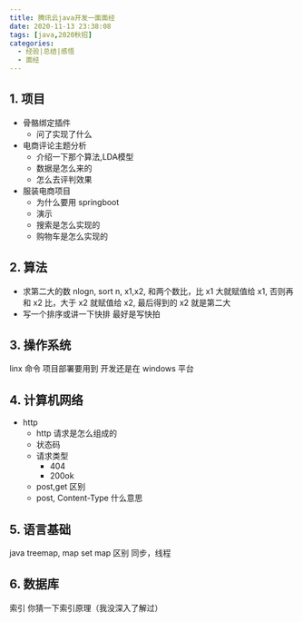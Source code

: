 ```yaml
---
title: 腾讯云java开发一面面经
date: 2020-11-13 23:38:08
tags: [java,2020秋招]
categories:
  - 经验|总结|感悟
  - 面经
---
```


## 1. 项目

- 骨骼绑定插件
  - 问了实现了什么
- 电商评论主题分析
  - 介绍一下那个算法,LDA模型
  - 数据是怎么来的
  - 怎么去评判效果
- 服装电商项目
  - 为什么要用 springboot
  - 演示
  - 搜索是怎么实现的
  - 购物车是怎么实现的

## 2. 算法

- 求第二大的数
  nlogn, sort
  n, x1,x2, 和两个数比，比 x1 大就赋值给 x1, 否则再和 x2 比，大于 x2 就赋值给 x2, 最后得到的 x2 就是第二大
- 写一个排序或讲一下快排
  最好是写快拍

## 3. 操作系统

linx 命令
项目部署要用到
开发还是在 windows 平台

## 4. 计算机网络

- http
  - http 请求是怎么组成的
  - 状态码
  - 请求类型
    - 404
    - 200ok
  - post,get 区别
  - post, Content-Type 什么意思

## 5. 语言基础

java
treemap, map
set map 区别
同步，线程

## 6. 数据库

索引
你猜一下索引原理（我没深入了解过）
